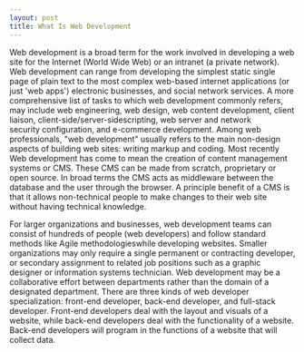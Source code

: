 ```yaml
---
layout: post
title: What Is Web Development
---
```



Web development is a broad term for the work involved in developing a web site for the Internet (World Wide Web) or an intranet (a private network). Web development can range from developing the simplest static single page of plain text to the most complex web-based internet applications (or just 'web apps') electronic businesses, and social network services. A more comprehensive list of tasks to which web development commonly refers, may include web engineering, web design, web content development, client liaison, client-side/server-sidescripting, web server and network security configuration, and e-commerce development. Among web professionals, "web development" usually refers to the main non-design aspects of building web sites: writing markup and coding. Most recently Web development has come to mean the creation of content management systems or CMS. These CMS can be made from scratch, proprietary or open source. In broad terms the CMS acts as middleware between the database and the user through the browser. A principle benefit of a CMS is that it allows non-technical people to make changes to their web site without having technical knowledge.

For larger organizations and businesses, web development teams can consist of hundreds of people (web developers) and follow standard methods like Agile methodologieswhile developing websites. Smaller organizations may only require a single permanent or contracting developer, or secondary assignment to related job positions such as a graphic designer or information systems technician. Web development may be a collaborative effort between departments rather than the domain of a designated department. There are three kinds of web developer specialization: front-end developer, back-end developer, and full-stack developer. Front-end developers deal with the layout and visuals of a website, while back-end developers deal with the functionality of a website. Back-end developers will program in the functions of a website that will collect data.

